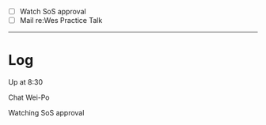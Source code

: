 
- [ ] Watch SoS approval
- [ ] Mail re:Wes Practice Talk
---

# Log

Up at 8:30 

Chat Wei-Po

Watching SoS approval 
